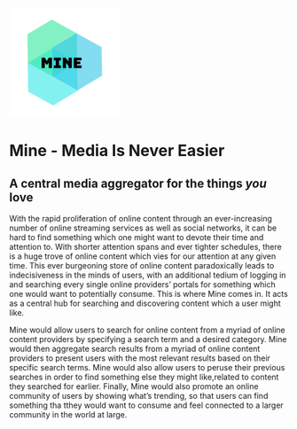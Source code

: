 ![Mine Logo](MineLogo.png)

# Mine - Media Is Never Easier

## A central media aggregator for the things _you_ love

With the rapid proliferation of online content through an ever-increasing number of online streaming services as well as social networks, it can be hard to find something which one might want to devote their time and attention to. With shorter attention spans and ever tighter schedules, there is a huge trove of online content which vies for our attention at any given time. This ever burgeoning store of online content paradoxically leads to indecisiveness in the minds of users, with an additional tedium of logging in and searching every single online providers’ portals for something which one would want to potentially consume. This is where Mine comes in. It acts as a central hub for searching and discovering content which a user might like.

Mine would allow users to search for online content from a myriad of online content providers by specifying a search term and a desired category. Mine would then aggregate search results from a myriad of online content providers to present users with the most relevant results based on their specific search terms. Mine would also allow users to peruse their previous searches in order to find something else they might like,related to content they searched for earlier. Finally, Mine would also promote an online community of users by showing what’s trending, so that users can find something tha tthey would want to consume and feel connected to a larger community in the world at large.
